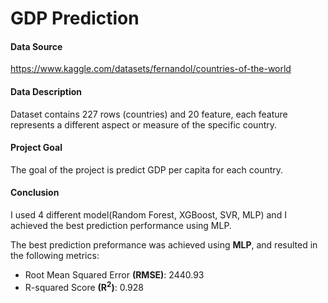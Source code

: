 # GDP Prediction

#### Data Source
https://www.kaggle.com/datasets/fernandol/countries-of-the-world

#### Data Description
Dataset contains 227 rows (countries) and 20 feature, each feature represents a different aspect or measure of the specific country.

#### Project Goal
The goal of the project is predict GDP per capita for each country.

#### Conclusion
I used 4 different model(Random Forest, XGBoost, SVR, MLP) and I achieved the best prediction performance using MLP.

The best prediction preformance was achieved using **MLP**, and resulted in the following metrics:

* Root Mean Squared Error **(RMSE)**: 2440.93
* R-squared Score **(R<sup>2</sup>)**: 0.928
